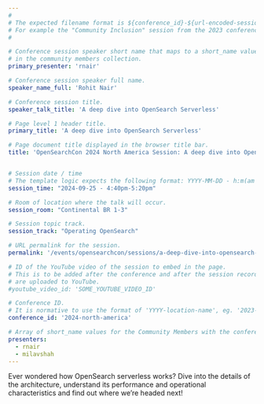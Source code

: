 ```yaml
---
#
# The expected filename format is ${conference_id}-${url-encoded-session-title}.md
# For example the "Community Inclusion" session from the 2023 conference in North America the title is "2023-north-america-community-inclusion.html"
#

# Conference session speaker short name that maps to a short_name value
# in the community members collection.
primary_presenter: 'rnair'

# Conference session speaker full name.
speaker_name_full: 'Rohit Nair'

# Conference session title.
speaker_talk_title: 'A deep dive into OpenSearch Serverless'

# Page level 1 header title.
primary_title: 'A deep dive into OpenSearch Serverless'

# Page document title displayed in the browser title bar.
title: 'OpenSearchCon 2024 North America Session: A deep dive into OpenSearch Serverless'


# Session date / time
# The template logic expects the following format: YYYY-MM-DD - h:m(am|pm)-(h:m(am|pm))
session_time: "2024-09-25 - 4:40pm-5:20pm"

# Room of location where the talk will occur.
session_room: "Continental BR 1-3"

# Session topic track.
session_track: "Operating OpenSearch"

# URL permalink for the session.
permalink: '/events/opensearchcon/sessions/a-deep-dive-into-opensearch-serverless.html'

# ID of the YouTube video of the session to embed in the page.
# This is to be added after the conference and after the session recordings
# are uploaded to YouTube.
#youtube_video_id: 'SOME_YOUTUBE_VIDEO_ID'

# Conference ID.
# It is normative to use the format of 'YYYY-location-name', eg. '2023-north-america'.
conference_id: '2024-north-america'

# Array of short_name values for the Community Members with the conference_speaker persona whom are presenting the session. This includes the primary_speaker indicated above and any other presenters (if any).
presenters:
  - rnair
  - milavshah
---
```

Ever wondered how OpenSearch serverless works? Dive into the details of the architecture, understand its performance and operational characteristics and find out where we’re headed next!